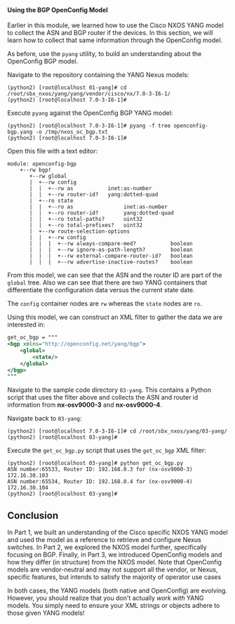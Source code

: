 #### Using the BGP OpenConfig Model

Earlier in this module, we learned how to use the Cisco NXOS YANG model to collect the ASN and BGP router if the devices. In this section, we will learn how to collect that same information through the OpenConfig model. 

As before, use the `pyang` utility, to build an understanding about the OpenConfig BGP model.

Navigate to the repository containing the YANG Nexus models:

``` shell
(python2) [root@localhost 01-yang]# cd /root/sbx_nxos/yang/yang/vendor/cisco/nx/7.0-3-I6-1/
(python2) [root@localhost 7.0-3-I6-1]# 

```

Execute `pyang` against the OpenConfig BGP YANG model:

``` shell
(python2) [root@localhost 7.0-3-I6-1]# pyang -f tree openconfig-bgp.yang -o /tmp/nxos_oc_bgp.txt
(python2) [root@localhost 7.0-3-I6-1]# 

```

Open this file with a text editor:

``` shell
module: openconfig-bgp
    +--rw bgp!
       +--rw global
       |  +--rw config
       |  |  +--rw as           inet:as-number
       |  |  +--rw router-id?   yang:dotted-quad
       |  +--ro state
       |  |  +--ro as                inet:as-number
       |  |  +--ro router-id?        yang:dotted-quad
       |  |  +--ro total-paths?      uint32
       |  |  +--ro total-prefixes?   uint32
       |  +--rw route-selection-options
       |  |  +--rw config
       |  |  |  +--rw always-compare-med?           boolean
       |  |  |  +--rw ignore-as-path-length?        boolean
       |  |  |  +--rw external-compare-router-id?   boolean
       |  |  |  +--rw advertise-inactive-routes?    boolean

```


From this model, we can see that the ASN and the router ID are part of the `global` tree. Also we can see that there are two YANG containers that differentiate the configuration data versus the current state date. 

The `config` container nodes are `rw` whereas the `state` nodes are `ro`. 

Using this model, we can construct an XML filter to gather the data we are interested in:

``` xml
get_oc_bgp = """
<bgp xmlns="http://openconfig.net/yang/bgp">
    <global>
        <state/>
    </global>
</bgp>
"""        
```

Navigate to the sample code directory `03-yang`. This contains a Python script that uses the filter above and collects the ASN and router id information from **nx-osv9000-3** and **nx-osv9000-4**.

Navigate back to `03-yang`:

``` 
(python2) [root@localhost 7.0-3-I6-1]# cd /root/sbx_nxos/yang/03-yang/
(python2) [root@localhost 03-yang]# 

```

Execute the `get_oc_bgp.py` script that uses the `get_oc_bgp` XML filter:

``` 
(python2) [root@localhost 03-yang]# python get_oc_bgp.py 
ASN number:65533, Router ID: 192.168.0.3 for (nx-osv9000-3) 172.16.30.103
ASN number:65534, Router ID: 192.168.0.4 for (nx-osv9000-4) 172.16.30.104
(python2) [root@localhost 03-yang]# 

```


## Conclusion

In Part 1, we built an understanding of the Cisco specific NXOS YANG model and used the model as a reference to retrieve and configure Nexus switches.  In Part 2, we explored the NXOS model further, specifically focusing on BGP. Finally, in Part 3, we introduced OpenConfig models and how they differ (in structure) from the NXOS model.  Note that OpenConfig models are vendor-neutral and may not support all the vendor, or Nexus, specific features, but intends to satisfy the majority of operator use cases

In both cases, the YANG models (both native and OpenConfig) are evolving.  However, you should realize that you don't actually *work with* YANG models.  You simply need to ensure your XML strings or objects adhere to those given YANG models!


